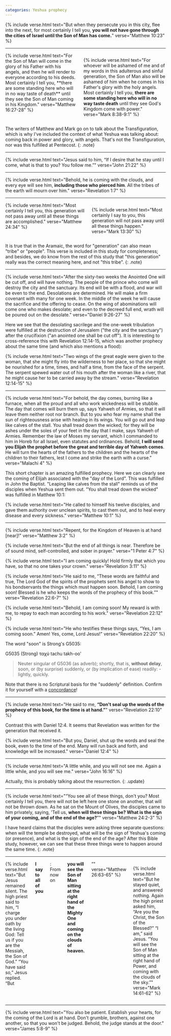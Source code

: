 ```yaml
---
categories: Yeshua prophecy
---
```


{% include verse.html
text="But when they persecute you in this city, flee into the next, for most certainly I tell you, **you will not have gone through the cities of Israel until the Son of Man has come.**"
verse="Matthew 10:23"
%}

---

<div class="columns">
{% include verse.html
text="For the Son of Man will come in the glory of his Father with his angels, and then he will render to everyone according to his deeds. Most certainly I tell you, **there are some standing here who will in no way taste of death** until they see the Son of Man coming in his Kingdom."
verse="Matthew 16:27-28"
%}

{% include verse.html
text="For whoever will be ashamed of me and of my words in this adulterous and sinful generation, the Son of Man also will be ashamed of him when he comes in his Father's glory with the holy angels. Most certainly I tell you, **there are some standing here who will in no way taste death** until they see God's Kingdom come with power."
verse="Mark 8:38-9:1"
%}
</div>

The writers of Matthew and Mark go on to talk about the Transfiguration, which is why I've included the context of what Yeshua was talking about: coming back in power and glory, with angels. That's not the Transfiguration, nor was this fulfilled at Pentecost.
{: .note}

---

{% include verse.html
text="Jesus said to him, “If I desire that he stay until I come, what is that to you? You follow me.”"
verse="John 21:22"
%}

---

{% include verse.html
text="Behold, he is coming with the clouds, and every eye will see him, **including those who pierced him**. All the tribes of the earth will mourn over him."
verse="Revelation 1:7"
%}

---

<div class="columns">
{% include verse.html
text="Most certainly I tell you, this generation will not pass away until all these things are accomplished."
verse="Matthew 24:34"
%}

{% include verse.html
text="Most certainly I say to you, this generation will not pass away until all these things happen."
verse="Mark 13:30"
%}
</div>

It is true that in the Aramaic, the word for "generation" can also mean "tribe" or "people". This verse is included in this study for completeness; and besides, we do know from the rest of this study that "this generation" really was the correct meaning here, and not "this tribe".
{: .note}

---

{% include verse.html
text="After the sixty-two weeks the Anointed One will be cut off, and will have nothing. The people of the prince who come will destroy the city and the sanctuary. Its end will be with a flood, and war will be even to the end. Desolations are determined. He will make a firm covenant with many for one week. In the middle of the week he will cause the sacrifice and the offering to cease. On the wing of abominations will come one who makes desolate; and even to the decreed full end, wrath will be poured out on the desolate."
verse="Daniel 9:26-27"
%}

Here we see that the desolating sacrilege and the one-week tribulation were fulfilled at the destruction of Jerusalem ("the city and the sanctuary") after the crucifixion ("an anointed one shall be cut off"). It is interesting to cross-reference this with Revelation 12:14-15, which was another prophecy about the same time (and which also mentions a flood):

{% include verse.html
text="Two wings of the great eagle were given to the woman, that she might fly into the wilderness to her place, so that she might be nourished for a time, times, and half a time, from the face of the serpent. The serpent spewed water out of his mouth after the woman like a river, that he might cause her to be carried away by the stream."
verse="Revelation 12:14-15"
%}

---

{% include verse.html
text="For behold, the day comes, burning like a furnace, when all the proud and all who work wickedness will be stubble. The day that comes will burn them up, says Yahweh of Armies, so that it will leave them neither root nor branch. But to you who fear my name shall the sun of righteousness arise with healing in its wings. You will go out and leap like calves of the stall. You shall tread down the wicked; for they will be ashes under the soles of your feet in the day that I make, says Yahweh of Armies. Remember the law of Moses my servant, which I commanded to him in Horeb for all Israel, even statutes and ordinances. Behold, **I will send you Elijah the prophet before the great and terrible day of Yahweh comes**. He will turn the hearts of the fathers to the children and the hearts of the children to their fathers, lest I come and strike the earth with a curse."
verse="Malachi 4"
%}

This short chapter is an amazing fulfilled prophecy. Here we can clearly see the coming of Elijah associated with the "day of the Lord". This was fulfilled in John the Baptist. "Leaping like calves from the stall" reminds us of the disciples when Yeshua sent them out. "You shall tread down the wicked" was fulfilled in Matthew 10:1:

{% include verse.html
text="He called to himself his twelve disciples, and gave them authority over unclean spirits, to cast them out, and to heal every disease and every sickness."
verse="Matthew 10:1"
%}

---

{% include verse.html
text="Repent, for the Kingdom of Heaven is at hand [near]!"
verse="Matthew 3:2"
%}

{% include verse.html
text="But the end of all things is near. Therefore be of sound mind, self-controlled, and sober in prayer."
verse="1 Peter 4:7"
%}

{% include verse.html
text="I am coming quickly! Hold firmly that which you have, so that no one takes your crown."
verse="Revelation 3:11"
%}

{% include verse.html
text="He said to me, “These words are faithful and true, The Lord God of the spirits of the prophets sent his angel to show to his bondservants the things which must happen soon. Behold, I am coming soon! Blessed is he who keeps the words of the prophecy of this book.”"
verse="Revelation 22:6-7"
%}

{% include verse.html
text="Behold, I am coming soon! My reward is with me, to repay to each man according to his work."
verse="Revelation 22:12"
%}

{% include verse.html
text="He who testifies these things says, “Yes, I am coming soon.” Amen! Yes, come, Lord Jesus!"
verse="Revelation 22:20"
%}

The word "soon" is Strong's G5035:

G5035   (Strong)
ταχύ
tachu
takh-oo'

> Neuter singular of G5036 (as adverb); shortly, that is, **without delay**, soon, or (by surprise) suddenly, or (by implication of ease) readily: - lightly, quickly.

Note that there is no Scriptural basis for the "suddenly" definition. Confirm it for yourself with a [concordance](https://www.blueletterbible.org/lexicon/g5035/kjv/tr/0-1/)!

---

{% include verse.html
text="He said to me, **“Don't seal up the words of the prophecy of this book, for the time is at hand.”**"
verse="Revelation 22:10"
%}

Contrast this with Daniel 12:4. It seems that Revelation was written for the generation that received it.

{% include verse.html
text="But you, Daniel, shut up the words and seal the book, even to the time of the end. Many will run back and forth, and knowledge will be increased."
verse="Daniel 12:4"
%}

---

{% include verse.html
text="A little while, and you will not see me. Again a little while, and you will see me."
verse="John 16:16"
%}

Actually, this is probably talking about the resurrection.
{: .update}

---

{% include verse.html
text="“You see all of these things, don't you? Most certainly I tell you, there will not be left here one stone on another, that will not be thrown down. As he sat on the Mount of Olives, the disciples came to him privately, saying, 'Tell us, **when will these things be? What is the sign of your coming, and of the end of the age?**”"
verse="Matthew 24:2-3"
%}

I have heard claims that the disciples were asking three separate questions: when will the temple be destroyed, what will be the sign of Yeshua's coming (or presence), and what is the sign of the end of the age? After this Bible study, however, we can see that these three things were to happen around the same time.
{: .note}

---

<div class="columns">
{% include verse.html
text="But Jesus remained silent. The high priest said to him, “I charge you under oath by the living God: Tell us if you are the Messiah, the Son of God.” “You have said so,” Jesus replied. “But <b>I say to all of you</b>: From now on <b>you will see the Son of Man sitting at the right hand of the Mighty One and coming on the clouds of heaven.</b>”"
verse="Matthew 26:63-65"
%}

{% include verse.html
text="But he stayed quiet, and answered nothing. Again the high priest asked him, “Are you the Christ, the Son of the Blessed?” “I am,” said Jesus. “You will see the Son of Man sitting at the right hand of Power, and coming with the clouds of the sky.”"
verse="Mark 14:61-62"
%}
</div>

---

{% include verse.html
text="You also be patient. Establish your hearts, for the coming of the Lord is at hand. Don't grumble, brothers, against one another, so that you won't be judged. Behold, the judge stands at the door."
verse="James 5:8-9"
%}
